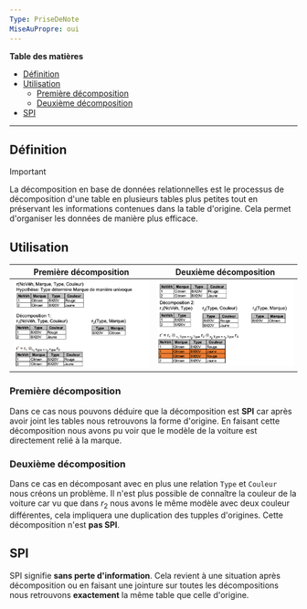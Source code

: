 ```yaml
---
Type: PriseDeNote
MiseAuPropre: oui
---
```

**Table des matières**
- [Définition](#d%C3%A9finition)
- [Utilisation](#utilisation)
	- [Première décomposition](#premi%C3%A8re-d%C3%A9composition)
	- [Deuxième décomposition](#deuxi%C3%A8me-d%C3%A9composition)
- [SPI](#spi)
___
## Définition
>[!important]
>La décomposition en base de données relationnelles est le processus de décomposition d'une table en plusieurs tables plus petites tout en préservant les informations contenues dans la table d'origine. Cela permet d'organiser les données de manière plus efficace.
## Utilisation
| Première décomposition | Deuxième décomposition |
| ---- | ---- |
| ![](../../../../S0/PiecesJointes/Pasted%20image%2020231231150013.png) | ![](../../../../S0/PiecesJointes/Pasted%20image%2020231231150029.png) |
### Première décomposition
Dans ce cas nous pouvons déduire que la décomposition est **SPI** car après avoir joint les tables nous retrouvons la forme d'origine. En faisant cette décomposition nous avons pu voir que le modèle de la voiture est directement relié à la marque.
### Deuxième décomposition
Dans ce cas en décomposant avec en plus une relation `Type` et `Couleur` nous créons un problème. Il n'est plus possible de connaître la couleur de la voiture car vu que dans $r_{2}$ nous avons le même modèle avec deux couleur différentes, cela impliquera une duplication des tupples d'origines. Cette décomposition n'est **pas SPI**.
## SPI
SPI signifie **sans perte d'information**. Cela revient à une situation après décomposition ou en faisant une jointure sur toutes les décompositions nous retrouvons **exactement** la même table que celle d'origine.